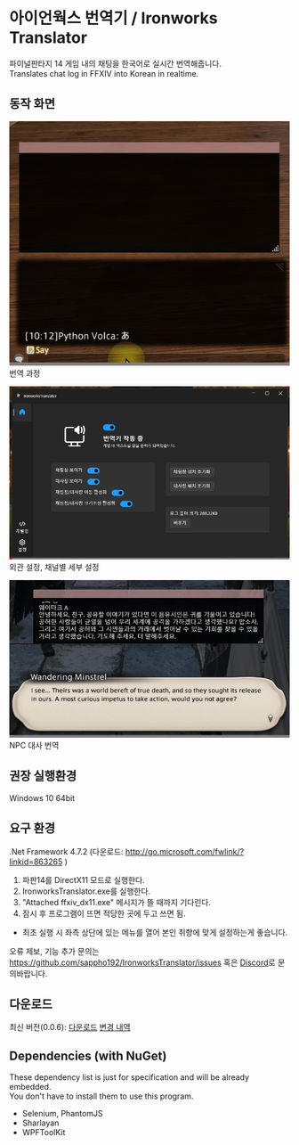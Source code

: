 # 아이언웍스 번역기 / Ironworks Translator  

파이널판타지 14 게임 내의 채팅을 한국어로 실시간 번역해줍니다.  
Translates chat log in FFXIV into Korean in realtime.  

## 동작 화면
![Image01](https://github.com/sappho192/IronworksTranslator/blob/master/images/demo01.gif)  
번역 과정

![Image02](https://github.com/sappho192/IronworksTranslator/blob/master/images/demo02.gif)  
외관 설정, 채널별 세부 설정

![Image03](https://github.com/sappho192/IronworksTranslator/blob/master/images/demo03.gif)  
NPC 대사 번역

## 권장 실행환경  
Windows 10 64bit

## 요구 환경
.Net Framework 4.7.2 (다운로드: http://go.microsoft.com/fwlink/?linkid=863265 )

1. 파판14를 DirectX11 모드로 실행한다.  
2. IronworksTranslator.exe를 실행한다.  
3. "Attached ffxiv_dx11.exe" 메시지가 뜰 때까지 기다린다.
4. 잠시 후 프로그램이 뜨면 적당한 곳에 두고 쓰면 됨.  
  
* 최초 실행 시 좌측 상단에 있는 메뉴를 열어 본인 취향에 맞게 설정하는게 좋습니다.

오류 제보, 기능 추가 문의는 https://github.com/sappho192/IronworksTranslator/issues 혹은 [Discord](https://discord.gg/HJ8Y2sMjfu)로 문의바랍니다.

## 다운로드
최신 버전(0.0.6): [다운로드](https://github.com/sappho192/IronworksTranslator/releases/download/0.0.6/IronworksTranslator.v0.0.6.zip)
[변경 내역](https://github.com/sappho192/IronworksTranslator/releases)

## Dependencies (with NuGet) 
These dependency list is just for specification and will be already embedded.  
You don't have to install them to use this program.
 * Selenium, PhantomJS
 * Sharlayan
 * WPFToolKit
